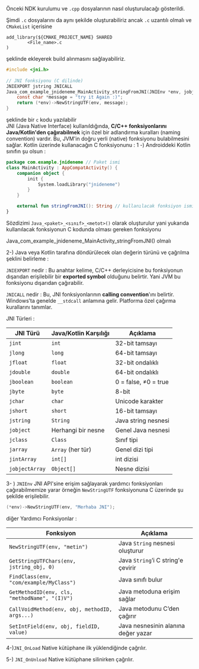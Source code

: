 
Önceki NDK kurulumu ve `.cpp` dosyalarının nasıl oluşturulacağı gösterildi. 

Şimdi `.c` dosyalarını da aynı şekilde oluşturabiliriz ancak `.c` uzantılı olmalı ve `CMakeList` içerisine 
```
add_library(${CMAKE_PROJECT_NAME} SHARED  
        <File_name>.c  
)
```
şeklinde ekleyerek build alınmasını sağlayabiliriz.
```C
#include <jni.h>  
  
// JNI fonksiyonu (C dilinde)  
JNIEXPORT jstring JNICALL  
Java_com_example_jnideneme_MainActivity_stringFromJNI(JNIEnv *env, jobject thiz) {  
    const char *message = "try it Again :)";  
    return (*env)->NewStringUTF(env, message);  
}
```
şeklinde bir `c` kodu yazılabilir  
JNI (Java Native Interface) kullanıldığında, **C/C++ fonksiyonlarını Java/Kotlin'den çağırabilmek** için özel bir adlandırma kuralları (naming convention) vardır. Bu, JVM'in doğru yerli (native) fonksiyonu bulabilmesini sağlar. 
Kotlin üzerinde kullanacağın C fonksiyonunu : 
1 -) Androiddeki Kotlin sınıfın şu olsun : 
```kotlin
package com.example.jnideneme // Paket ismi
class MainActivity : AppCompatActivity() {
    companion object {
        init {
            System.loadLibrary("jnideneme")
        }
    }

    external fun stringFromJNI(): String // kullanılacak fonksiyon ismi
}
```

Sözdizimi `Java_<paket>_<sınıf>_<metot>()` olarak oluşturulur yani yukarıda kullanılacak fonksiyonun C kodunda olması gereken fonksiyonu 

Java_com_example_jnideneme_MainActivity_stringFromJNI() olmalı

2-) Java veya Kotlin tarafına döndürülecek olan değerin türünü ve çağrılma şeklini belirleme : 

`JNIEXPORT` nedir : Bu anahtar kelime, C/C++ derleyicisine bu fonksiyonun dışarıdan erişilebilir bir **exported symbol** olduğunu belirtir. Yani JVM bu fonksiyonu dışarıdan çağırabilir.

`JNICALL` nedir : Bu, JNI fonksiyonlarının **calling convention**'ını belirtir. Windows’ta genelde `__stdcall` anlamına gelir. Platforma özel çağırma kurallarını tanımlar.

JNI Türleri :

| JNI Türü       | Java/Kotlin Karşılığı | Açıklama             |
| -------------- | --------------------- | -------------------- |
| `jint`         | `int`                 | 32-bit tamsayı       |
| `jlong`        | `long`                | 64-bit tamsayı       |
| `jfloat`       | `float`               | 32-bit ondalıklı     |
| `jdouble`      | `double`              | 64-bit ondalıklı     |
| `jboolean`     | `boolean`             | 0 = false, ≠0 = true |
| `jbyte`        | `byte`                | 8-bit                |
| `jchar`        | `char`                | Unicode karakter     |
| `jshort`       | `short`               | 16-bit tamsayı       |
| `jstring`      | `String`              | Java string nesnesi  |
| `jobject`      | Herhangi bir nesne    | Genel Java nesnesi   |
| `jclass`       | `Class`               | Sınıf tipi           |
| `jarray`       | `Array` (her tür)     | Genel dizi tipi      |
| `jintArray`    | `int[]`               | int dizisi           |
| `jobjectArray` | `Object[]`            | Nesne dizisi         |


3- ) `JNIEnv` JNI API'sine erişim sağlayarak yardımcı fonksiyonları çağırabilmemize yarar örneğin `NewStringUTF` fonksiyonuna C üzerinde şu şekilde erişilebilir.
```C
(*env)->NewStringUTF(env, "Merhaba JNI");
```
diğer Yardımcı Fonksiyonlar :

| Fonksiyon                                     | Açıklama                            |
| --------------------------------------------- | ----------------------------------- |
| `NewStringUTF(env, "metin")`                  | Java `String` nesnesi oluşturur     |
| `GetStringUTFChars(env, jstring_obj, 0)`      | Java `String`’i C string'e çevirir  |
| `FindClass(env, "com/example/MyClass")`       | Java sınıfı bulur                   |
| `GetMethodID(env, cls, "methodName", "(I)V")` | Java metoduna erişim sağlar         |
| `CallVoidMethod(env, obj, methodID, args...)` | Java metodunu C’den çağırır         |
| `SetIntField(env, obj, fieldID, value)`       | Java nesnesinin alanına değer yazar |
4-)`JNI_OnLoad` Native kütüphane ilk yüklendiğinde çağrılır.

5-) `JNI_OnUnload` Native kütüphane silinirken çağrılır.


